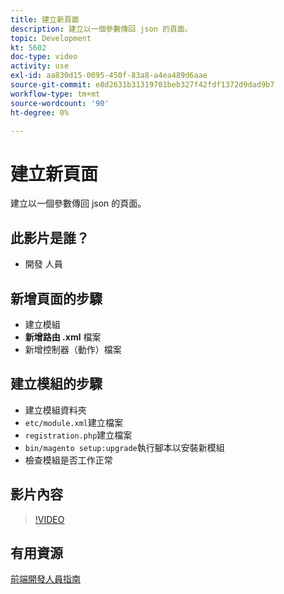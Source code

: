 ```yaml
---
title: 建立新頁面
description: 建立以一個參數傳回 json 的頁面。
topic: Development
kt: 5602
doc-type: video
activity: use
exl-id: aa830d15-0095-450f-83a8-a4ea489d6aae
source-git-commit: e8d2631b31319701beb327f42fdf1372d9dad9b7
workflow-type: tm+mt
source-wordcount: '90'
ht-degree: 0%

---
```


# 建立新頁面

建立以一個參數傳回 json 的頁面。

## 此影片是誰？

- 開發 人員

## 新增頁面的步驟

- 建立模組
- **新增路由 .xml** 檔案
- 新增控制器（動作）檔案

## 建立模組的步驟

- 建立模組資料夾
- `etc/module.xml`建立檔案
- `registration.php`建立檔案
- `bin/magento setup:upgrade`執行腳本以安裝新模組
- 檢查模組是否工作正常

## 影片內容

>[!VIDEO](https://video.tv.adobe.com/v/35816?quality=12&learn=on)

## 有用資源

[前端開發人員指南](https://developer.adobe.com/commerce/frontend-core/guide/)
